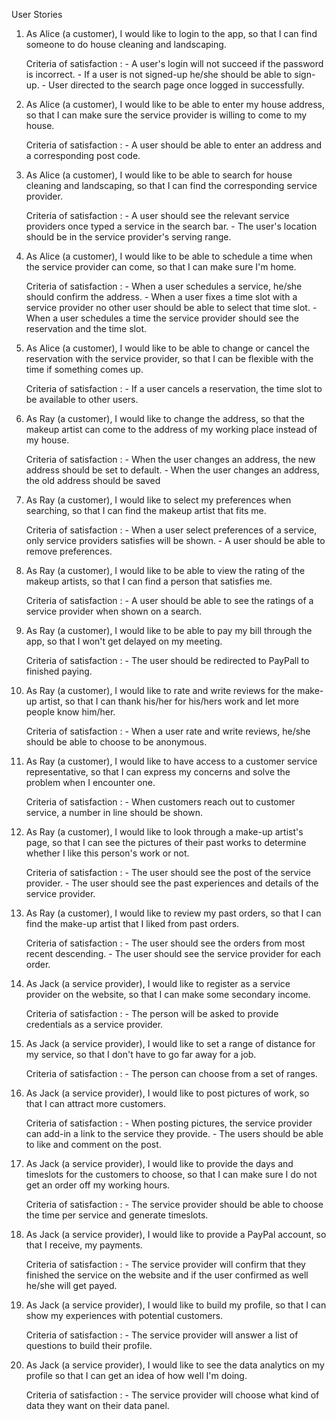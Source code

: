 User Stories

1.  As Alice (a customer), I would like to login to the app, so that I can find someone to do house cleaning and landscaping.

	Criteria of satisfaction :
		- A user's login will not succeed if the password is incorrect.
		- If a user is not signed-up he/she should be able to sign-up.
		- User directed to the search page once logged in successfully.
		
2.  As Alice (a customer), I would like to be able to enter my house address, so that I can make sure the service provider is willing to come to my house.

	Criteria of satisfaction :
		- A user should be able to enter an address and a corresponding post code.
		
3. As Alice (a customer), I would like to be able to search for house cleaning and landscaping, so that I can find the corresponding service provider.

	Criteria of satisfaction :
		- A user should see the relevant service providers once typed a service in the search bar.
		- The user's location should be in the service provider's serving range.
		
4. As Alice (a customer), I would like to be able to schedule a time when the service provider can come,  so that I can make sure I'm home.

	Criteria of satisfaction :
		- When a user schedules a service, he/she should confirm the address.
		- When a user fixes a time slot with a service provider no other user should be able to select 
		  that time slot.
		- When a user schedules a time the service provider should see the reservation and the time slot.
		
5. As Alice (a customer), I would like to be able to change or cancel the reservation with the service provider, so that I can be flexible with the time if something comes up.

	Criteria of satisfaction :
		- If a user cancels a reservation, the time slot to be available to other users.
		
6.  As Ray (a customer), I would like to change the address, so that the makeup artist can come to the address of my working place instead of my house.

	Criteria of satisfaction :
		- When the user changes an address, the new address should be set to default.
		- When the user changes an address, the old address should be saved
		
7.  As Ray (a customer), I would like to select my preferences when searching, so that I can find the makeup artist that fits me.

	Criteria of satisfaction :
		- When a user select preferences of a service, only service providers satisfies will be shown.
		- A user should be able to remove preferences.
	
8. As Ray (a customer), I would like to be able to view the rating of the makeup artists, so that I can find a person that satisfies me.

	Criteria of satisfaction :
		- A user should be able to see the ratings of a service provider when shown on a search.
		
9. As Ray (a customer), I would like to be able to pay my bill through the app, so that I won't get delayed on my meeting.

	Criteria of satisfaction :
		- The user should be redirected to PayPall to finished paying.
		
10. As Ray (a customer), I would like to rate and write reviews for the make-up artist, so that I can thank his/her for his/hers work and let more people know him/her.

	Criteria of satisfaction :
		- When a user rate and write reviews, he/she should be able to choose to be anonymous.
		
11. As Ray (a customer), I would like to have access to a customer service representative, so that I can express my concerns and solve the problem when I encounter one.

	Criteria of satisfaction :
		- When customers reach out to customer service, a number in line should be shown.
		
12. As Ray (a customer), I would like to look through a make-up artist's page, so that I can see the pictures of their past works to determine whether I like this person's work or not.

	Criteria of satisfaction :
		- The user should see the post of the service provider.
		- The user should see the past experiences and details of the service provider.
	
13. As Ray (a customer), I would like to review my past orders, so that I can find the make-up artist that I liked from past orders.

	Criteria of satisfaction :
		- The user should see the orders from most recent descending.
		- The user should see the service provider for each order.
		
14. As Jack (a service provider), I would like to register as a service provider on the website, so that I can make some secondary income.

	Criteria of satisfaction :
		- The person will be asked to provide credentials as a service provider.
	
15. As Jack (a service provider), I would like to set a range of distance for my service, so that I don't have to go far away for a job.

	Criteria of satisfaction :
		- The person can choose from a set of ranges.
	
16. As Jack (a service provider), I would like to post pictures of work, so that I can attract more customers.

	Criteria of satisfaction :
		- When posting pictures, the service provider can add-in a link to the service they provide.
		- The users should be able to like and comment on the post.
	
17. As Jack (a service provider), I would like to provide the days and timeslots for the customers to choose, so that I can make sure I do not get an order off my working hours.

	Criteria of satisfaction :
		- The service provider should be able to choose the time per service and generate timeslots.
	
18. As Jack (a service provider), I would like to provide a PayPal account, so that I receive, my payments.

	Criteria of satisfaction : 
		- The service provider will confirm that they finished the service on the website and if the user 			  confirmed as well he/she will get payed.
	
19. As Jack (a service provider), I would like to build my profile, so that I can show my experiences with potential customers.

	Criteria of satisfaction :
		- The service provider will answer a list of questions to build their profile.

20. As Jack (a service provider), I would like to see the data analytics on my profile so that I can get an idea of how well I'm doing.

	Criteria of satisfaction :
		- The service provider will choose what kind of data they want on their data panel.



